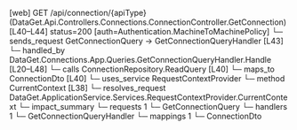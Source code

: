 [web] GET /api/connection/{apiType}  (DataGet.Api.Controllers.Connections.ConnectionController.GetConnection)  [L40–L44] status=200 [auth=Authentication.MachineToMachinePolicy]
  └─ sends_request GetConnectionQuery -> GetConnectionQueryHandler [L43]
    └─ handled_by DataGet.Connections.App.Queries.GetConnectionQueryHandler.Handle [L20–L48]
      └─ calls ConnectionRepository.ReadQuery [L40]
      └─ maps_to ConnectionDto [L40]
      └─ uses_service RequestContextProvider
        └─ method CurrentContext [L38]
          └─ resolves_request DataGet.ApplicationService.Services.RequestContextProvider.CurrentContext
  └─ impact_summary
    └─ requests 1
      └─ GetConnectionQuery
    └─ handlers 1
      └─ GetConnectionQueryHandler
    └─ mappings 1
      └─ ConnectionDto

